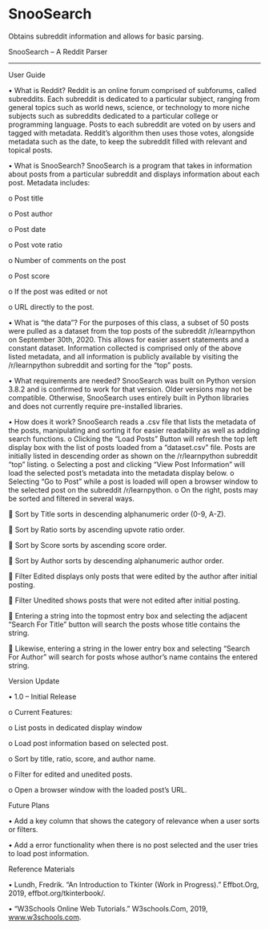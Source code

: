 # SnooSearch
Obtains subreddit information and allows for basic parsing.

SnooSearch – A Reddit Parser
________________________________________
User Guide

•	What is Reddit?
Reddit is an online forum comprised of subforums, called subreddits. Each subreddit is dedicated to a particular subject, ranging from general topics such as world news, science, or technology to more niche subjects such as subreddits dedicated to a particular college or programming language. Posts to each subreddit are voted on by users and tagged with metadata. Reddit’s algorithm then uses those votes, alongside metadata such as the date, to keep the subreddit filled with relevant and topical posts.

•	What is SnooSearch?
SnooSearch is a program that takes in information about posts from a particular subreddit and displays information about each post. Metadata includes:

   o	Post title

   o	Post author

   o	Post date

   o	Post vote ratio

   o	Number of comments on the post

   o	Post score

   o	If the post was edited or not

   o	URL directly to the post.

•	What is “the data”?
For the purposes of this class, a subset of 50 posts were pulled as a dataset from the top posts of the subreddit /r/learnpython on September 30th, 2020. This allows for easier assert statements and a constant dataset. Information collected is comprised only of the above listed metadata, and all information is publicly available by visiting the /r/learnpython subreddit and sorting for the “top” posts.

•	What requirements are needed?
SnooSearch was built on Python version 3.8.2 and is confirmed to work for that version. Older versions may not be compatible. Otherwise, SnooSearch uses entirely built in Python libraries and does not currently require pre-installed libraries.

•	How does it work?
SnooSearch reads a .csv file that lists the metadata of the posts, manipulating and sorting it for easier readability as well as adding search functions.
o	Clicking the “Load Posts” Button will refresh the top left display box with the list of posts loaded from a “dataset.csv” file. Posts are initially listed in descending order as shown on the /r/learnpython subreddit “top” listing.
o	Selecting a post and clicking “View Post Information” will load the selected post’s metadata into the metadata display below. 
o	Selecting “Go to Post” while a post is loaded will open a browser window to the selected post on the subreddit /r/learnpython.
o	On the right, posts may be sorted and filtered in several ways.

  	Sort by Title sorts in descending alphanumeric order (0-9, A-Z).
  
  	Sort by Ratio sorts by ascending upvote ratio order.
  
  	Sort by Score sorts by ascending score order.
  
  	Sort by Author sorts by descending alphanumeric author order.
  
  	Filter Edited displays only posts that were edited by the author after initial posting.
  
  	Filter Unedited shows posts that were not edited after initial posting.
  
  	Entering a string into the topmost entry box and selecting the adjacent “Search For Title” button will search the posts whose title contains the string.
  
  	Likewise, entering a string in the lower entry box and selecting “Search For Author” will search for posts whose author’s name contains the entered string.
  

Version Update

•	1.0 – Initial Release

o	Current Features:

o	List posts in dedicated display window

o	Load post information based on selected post.

o	Sort by title, ratio, score, and author name.

o	Filter for edited and unedited posts.

o	Open a browser window with the loaded post’s URL.
 
Future Plans

•	Add a key column that shows the category of relevance when a user sorts or filters.

•	Add a error functionality when there is no post selected and the user tries to load post information.




Reference Materials

•	Lundh, Fredrik. “An Introduction to Tkinter (Work in Progress).” Effbot.Org, 2019, effbot.org/tkinterbook/.

•	“W3Schools Online Web Tutorials.” W3schools.Com, 2019, www.w3schools.com.
